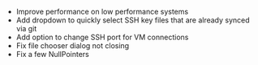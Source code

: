 - Improve performance on low performance systems
- Add dropdown to quickly select SSH key files that are already synced via git
- Add option to change SSH port for VM connections
- Fix file chooser dialog not closing
- Fix a few NullPointers